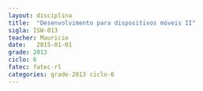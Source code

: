 ```yaml
---
layout: disciplina
title:  "Desenvolvimento para dispositivos móveis II"
sigla: ISW-013
teacher: Mauricio
date:   2015-01-01
grade: 2013
ciclo: 6
fatec: fatec-rl
categories: grade-2013 ciclo-6
---
```

